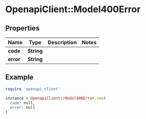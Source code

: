 # OpenapiClient::Model400Error

## Properties

| Name      | Type       | Description | Notes |
| --------- | ---------- | ----------- | ----- |
| **code**  | **String** |             |       |
| **error** | **String** |             |       |

## Example

```ruby
require 'openapi_client'

instance = OpenapiClient::Model400Error.new(
  code: null,
  error: null
)
```
